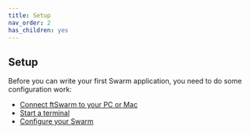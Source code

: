 ```yaml
---
title: Setup
nav_order: 2
has_children: yes 
---
```

## Setup

Before you can write your first Swarm application, you need to do some configuration work:

- [Connect ftSwarm to your PC or Mac](serial.md)
- [Start a terminal](terminal.md)
- [Configure your Swarm](configure.md)
